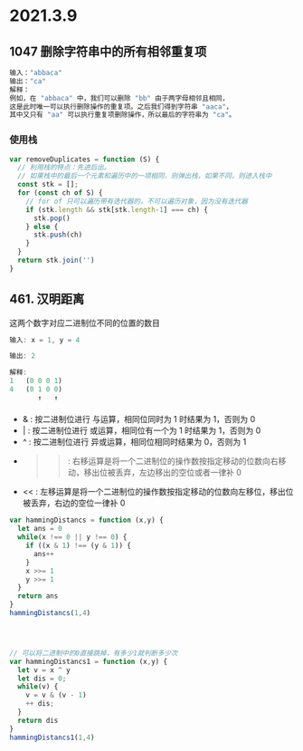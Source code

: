 # 2021.3.9

## 1047 删除字符串中的所有相邻重复项

```javascript
输入："abbaca"
输出："ca"
解释：
例如，在 "abbaca" 中，我们可以删除 "bb" 由于两字母相邻且相同，
这是此时唯一可以执行删除操作的重复项。之后我们得到字符串 "aaca"，
其中又只有 "aa" 可以执行重复项删除操作，所以最后的字符串为 "ca"。
```
### 使用栈
```javascript
var removeDuplicates = function (S) {
  // 利用栈的特点：先进后出。
  // 如果栈中的最后一个元素和遍历中的一项相同，则弹出栈，如果不同，则进入栈中
  const stk = [];
  for (const ch of S) {
    // for of 只可以遍历带有迭代器的，不可以遍历对象，因为没有迭代器
    if (stk.length && stk[stk.length-1] === ch) {
      stk.pop()
    } else {
      stk.push(ch)
    }
  }
  return stk.join('') 
}

```

## 461. 汉明距离
这两个数字对应二进制位不同的位置的数目

```javascript
输入: x = 1, y = 4

输出: 2

解释:
1   (0 0 0 1)
4   (0 1 0 0)
       ↑   ↑

```

#### 
- & : 按二进制位进行 与运算，相同位同时为 1 时结果为 1，否则为 0
- | : 按二进制位进行 或运算，相同位有一个为 1 时结果为 1，否则为 0
- ^ : 按二进制位进行 异或运算，相同位相同时结果为 0，否则为 1
- >> : 右移运算是将一个二进制位的操作数按指定移动的位数向右移动，移出位被丢弃，左边移出的空位或者一律补 0
- << : 左移运算是将一个二进制位的操作数按指定移动的位数向左移位，移出位被丢弃，右边的空位一律补 0


```javascript
var hammingDistancs = function (x,y) {
  let ans = 0
  while(x !== 0 || y !== 0) {
    if ((x & 1) !== (y & 1)) {
      ans++
    }
    x >>= 1
    y >>= 1
  }
  return ans
}
hammingDistancs(1,4)




// 可以将二进制中的0直接跳掉，有多少1就判断多少次
var hammingDistancs1 = function (x,y) {
  let v = x ^ y
  let dis = 0;
  while(v) {
    v = v & (v - 1)
    ++ dis;
  }
  return dis
}
hammingDistancs1(1,4)


```